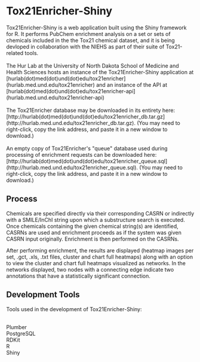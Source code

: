 <h1>Tox21Enricher-Shiny</h1>
Tox21Enricher-Shiny is a web application built using the Shiny framework for R. It performs PubChem enrichment analysis on a set or sets of chemicals included in the the Tox21 chemical dataset, and it is being devloped in collaboration with the NIEHS as part of their suite of Tox21-related tools.

<br/>
<br/>
The Hur Lab at the University of North Dakota School of Medicine and Health Sciences hosts an instance of the Tox21Enricher-Shiny application at [hurlab(dot)med(dot)und(dot)edu/tox21enricher](hurlab.med.und.edu/tox21enricher) and an instance of the API at [hurlab(dot)med(dot)und(dot)edu/tox21enricher-api](hurlab.med.und.edu/tox21enricher-api)

<br/>
<br/>
The Tox21Enricher database may be downloaded in its entirety here: [http://hurlab(dot)med(dot)und(dot)edu/tox21enricher_db.tar.gz](http://hurlab.med.und.edu/tox21enricher_db.tar.gz). (You may need to right-click, copy the link address, and paste it in a new window to download.)

<br/>
<br/>
An empty copy of Tox21Enricher's "queue" database used during processing of enrichment requests can be downloaded here: [http://hurlab(dot)med(dot)und(dot)edu/tox21enricher_queue.sql](http://hurlab.med.und.edu/tox21enricher_queue.sql). (You may need to right-click, copy the link address, and paste it in a new window to download.)

<h2>Process</h2>
Chemicals are specified directly via their corresponding CASRN or indirectly with a SMILE/InChI string upon which a substructure search is executed. Once chemicals containing the given chemical string(s) are identified, CASRNs are used and enrichment proceeds as if the system was given CASRN input originally. Enrichment is then performed on the CASRNs.

After performing enrichment, the results are displayed (heatmap images per set, .gct, .xls, .txt files, cluster and chart full heatmaps) along with an option to view the cluster and chart full heatmaps visualized as networks. In the networks displayed, two nodes with a connecting edge indicate two annotations that have a statistically significant connection.

<h2>Development Tools</h2>
Tools used in the development of Tox21Enricher-Shiny:

<br/>Plumber
<br/>PostgreSQL
<br/>RDKit
<br/>R
<br/>Shiny
